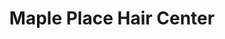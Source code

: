 ---
title: "Maple Place Hair Center"
url: /zanesville/maple-place-hair-center/
shop: hairdresser
---